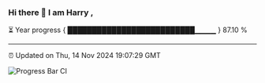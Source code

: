 ### Hi there 👋 I am Harry , 

⏳ Year progress { ██████████████████████████▁▁▁▁ } 87.10 %

---

⏰ Updated on Thu, 14 Nov 2024 19:07:29 GMT

![Progress Bar CI](https://github.com/duykhang68/duykhang68/workflows/Progress%20Bar%20CI/badge.svg)

